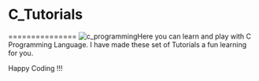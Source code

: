 # C_Tutorials
===============
![c_programming](https://cloud.githubusercontent.com/assets/24874033/22653867/db4cb48e-ecb0-11e6-97d5-b0d1cdbcd1cd.png)Here you can learn and play with C Programming Language.
I have made these set of Tutorials a fun learning for you.

Happy Coding !!!
